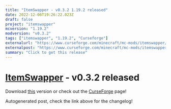 ```yaml
---
title: "ItemSwapper - v0.3.2 1.19.2 released"
date: 2022-12-06T19:26:22.023Z
draft: false
project: "itemswapper"
mcversion: "1.19.2"
modversion: "v0.3.2"
tags: ["itemswapper", "1.19.2", "Curseforge"]
externalurl: "https://www.curseforge.com/minecraft/mc-mods/itemswapper/files/4139787"
externalpost: "https://www.curseforge.com/minecraft/mc-mods/itemswapper/files/4139787"
summary: "Click to get this release"
---
```

# [ItemSwapper](/project/itemswapper) - v0.3.2 released
Download [this](https://www.curseforge.com/minecraft/mc-mods/itemswapper/files/4139787) version or check out the [CurseForge](https://www.curseforge.com/minecraft/mc-mods/itemswapper) page!

Autogenerated post, check the link above for the changelog!

